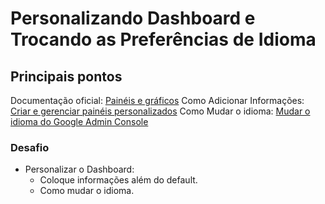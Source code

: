 # Personalizando Dashboard e Trocando as Preferências de Idioma

## Principais pontos
Documentação oficial: [Painéis e gráficos](https://cloud.google.com/monitoring/dashboards?hl=pt-br)
Como Adicionar Informações: [Criar e gerenciar painéis personalizados](https://cloud.google.com/monitoring/charts/dashboards?hl=pt-br)
Como Mudar o idioma: [Mudar o idioma do Google Admin Console](https://support.google.com/cloudidentity/answer/43212?hl=pt&ref_topic=7555363)

### Desafio
- Personalizar o Dashboard:
  - Coloque informações além do default.
  - Como mudar o idioma.



